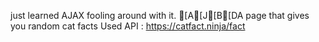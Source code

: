 just learned AJAX fooling around with it. 
[A[J[B[DA page that gives you random cat facts
Used API : https://catfact.ninja/fact

